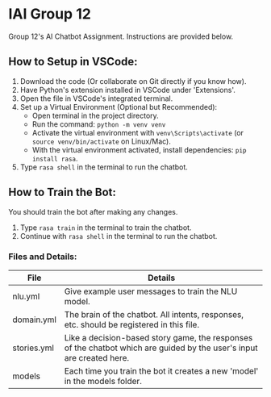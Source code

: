 # IAI Group 12

Group 12's AI Chatbot Assignment. Instructions are provided below.

## How to Setup in VSCode:

1. Download the code (Or collaborate on Git directly if you know how).
2. Have Python's extension installed in VSCode under 'Extensions'.
3. Open the file in VSCode's integrated terminal.
4. Set up a Virtual Environment (Optional but Recommended):
   - Open terminal in the project directory.
   - Run the command: `python -m venv venv`
   - Activate the virtual environment with `venv\Scripts\activate` (or `source venv/bin/activate` on Linux/Mac).
   - With the virtual environment activated, install dependencies: `pip install rasa`.
5. Type `rasa shell` in the terminal to run the chatbot.

## How to Train the Bot:
You should train the bot after making any changes.
1. Type `rasa train` in the terminal to train the chatbot.
2. Continue with `rasa shell` in the terminal to run the chatbot.

### Files and Details:

| File         | Details                                      |
| ------------ | -------------------------------------------- |
| nlu.yml      | Give example user messages to train the NLU model. |
| domain.yml   | The brain of the chatbot. All intents, responses, etc. should be registered in this file. |
| stories.yml  | Like a decision-based story game, the responses of the chatbot which are guided by the user's input are created here. |
| models  | Each time you train the bot it creates a new 'model' in the models folder. |
